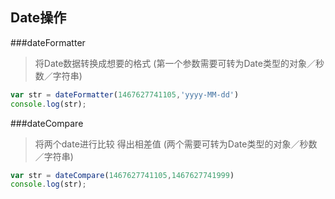 ## Date操作

###dateFormatter
> 将Date数据转换成想要的格式     (第一个参数需要可转为Date类型的对象／秒数／字符串)

```javascript
var str = dateFormatter(1467627741105,'yyyy-MM-dd')
console.log(str); 
```

###dateCompare
> 将两个date进行比较 得出相差值  (两个需要可转为Date类型的对象／秒数／字符串)

```javascript
var str = dateCompare(1467627741105,1467627741999)
console.log(str); 
```